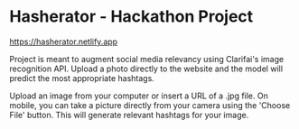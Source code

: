 # Hasherator - Hackathon Project

https://hasherator.netlify.app

Project is meant to augment social media relevancy using Clarifai's image recognition API. Upload a photo directly to the website and the model will predict the most appropriate hashtags.

Upload an image from your computer or insert a URL of a .jpg file. On mobile, you can take a picture directly from your camera using the 'Choose File' button. This will generate relevant hashtags for your image.
